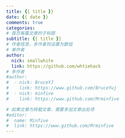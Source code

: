 ```yaml
---
title: {{ title }}
date: {{ date }}
comments: true
categories:
# 首页每篇文章的子标题
subtitle: {{ title }}
# 作者信息，多作者则设置为数组
# 单作者
author: 
  nick: smallwhite
  link: https://github.com/whtiehack
# 多作者
#author:
#  - nick: BruceYJ
#    link: https://www.github.com/BruceYuj
#  - nick: minfive
#    link: https://www.github.com/Mrminfive

# 如果文章为转载文章，需要多加文章出处项
#editor:
#  name: Minfive
#  link: https://www.github.com/Mrminfive
---
```

